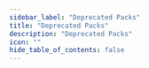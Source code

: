 ```yaml
---
sidebar_label: "Deprecated Packs"
title: "Deprecated Packs"
description: "Deprecated Packs"
icon: ""
hide_table_of_contents: false
---
```


<PacksTable/>
